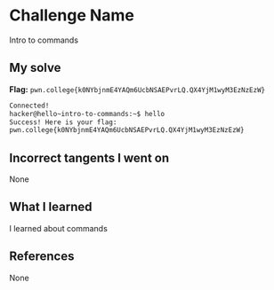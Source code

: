 # Challenge Name
Intro to commands

## My solve
**Flag:** `pwn.college{k0NYbjnmE4YAQm6UcbNSAEPvrLQ.QX4YjM1wyM3EzNzEzW}`


```bash
Connected!
hacker@hello~intro-to-commands:~$ hello
Success! Here is your flag:
pwn.college{k0NYbjnmE4YAQm6UcbNSAEPvrLQ.QX4YjM1wyM3EzNzEzW}
```
## Incorrect tangents I went on
None

## What I learned
I learned about commands

## References 
None
